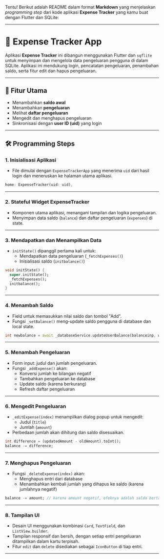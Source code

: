 Tentu! Berikut adalah README dalam format **Markdown** yang menjelaskan *programming step* dari kode aplikasi **Expense Tracker** yang kamu buat dengan Flutter dan SQLite:

---

# 📱 Expense Tracker App

Aplikasi **Expense Tracker** ini dibangun menggunakan Flutter dan `sqflite` untuk menyimpan dan mengelola data pengeluaran pengguna di dalam SQLite. Aplikasi ini mendukung login, pencatatan pengeluaran, penambahan saldo, serta fitur edit dan hapus pengeluaran.

---

## 📌 Fitur Utama

- Menambahkan **saldo awal**
- Menambahkan **pengeluaran**
- Melihat **daftar pengeluaran**
- Mengedit dan menghapus pengeluaran
- Sinkronisasi dengan **user ID (uid)** yang login

---

## 🛠️ Programming Steps

### 1. **Inisialisasi Aplikasi**
- File dimulai dengan `ExpenseTrackerApp` yang menerima `uid` dari hasil login dan meneruskan ke halaman utama aplikasi.

```dart
home: ExpenseTracker(uid: uid),
```

---

### 2. **Stateful Widget ExpenseTracker**
- Komponen utama aplikasi, menangani tampilan dan logika pengeluaran.
- Menyimpan data saldo (`balance`) dan daftar pengeluaran (`expenses`) di state.

---

### 3. **Mendapatkan dan Menampilkan Data**
- `initState()` dipanggil pertama kali untuk:
  - Mendapatkan data pengeluaran (`_fetchExpenses()`)
  - Inisialisasi saldo (`initbalance()`)

```dart
void initState() {
  super.initState();
  _fetchExpenses();
  initbalance();
}
```

---

### 4. **Menambah Saldo**
- Field untuk memasukkan nilai saldo dan tombol "Add".
- Fungsi `_setBalance()` meng-update saldo pengguna di database dan local state.

```dart
int newbalance = await _databaseService.updateUserBalance(balanceinp, widget.uid);
```

---

### 5. **Menambah Pengeluaran**
- Form input: judul dan jumlah pengeluaran.
- Fungsi `_addExpense()` akan:
  - Konversi jumlah ke bilangan negatif
  - Tambahkan pengeluaran ke database
  - Update saldo (karena berkurang)
  - Refresh daftar pengeluaran

---

### 6. **Mengedit Pengeluaran**
- `_editExpense(index)` menampilkan dialog popup untuk mengedit:
  - Judul (`title`)
  - Jumlah (`amount`)
- Perbedaan jumlah akan dihitung dan saldo disesuaikan.

```dart
int difference = (updatedAmount - oldAmount).toInt();
balance -= difference;
```

---

### 7. **Menghapus Pengeluaran**
- Fungsi `_deleteExpense(index)` akan:
  - Menghapus entri dari database
  - Menambahkan kembali jumlah yang dihapus ke saldo (karena jumlahnya negatif)

```dart
balance -= amount; // karena amount negatif, efeknya adalah saldo bertambah
```

---

### 8. **Tampilan UI**
- Desain UI menggunakan kombinasi `Card`, `TextField`, dan `ListView.builder`.
- Tampilan responsif dan bersih, dengan setiap entri pengeluaran ditampilkan dalam kartu terpisah.
- Fitur `edit` dan `delete` disediakan sebagai `IconButton` di tiap entri.

---

